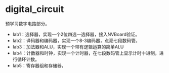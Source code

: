 # digital_circuit

预学习数字电路部分。

* lab1：选择器，实现一个2位四选一选择器，接入NVBoard验证。
* lab2：译码器和编码器，实现一个8-3编码器，点亮七段数码管。
* lab3：加法器和ALU，实现一个带有逻辑运算的简单ALU
* lab4：计数器和时钟，实现一个计时器，在七段数码管上显示计时十进制，进行循环计数。
* lab5：寄存器组和存储器，
